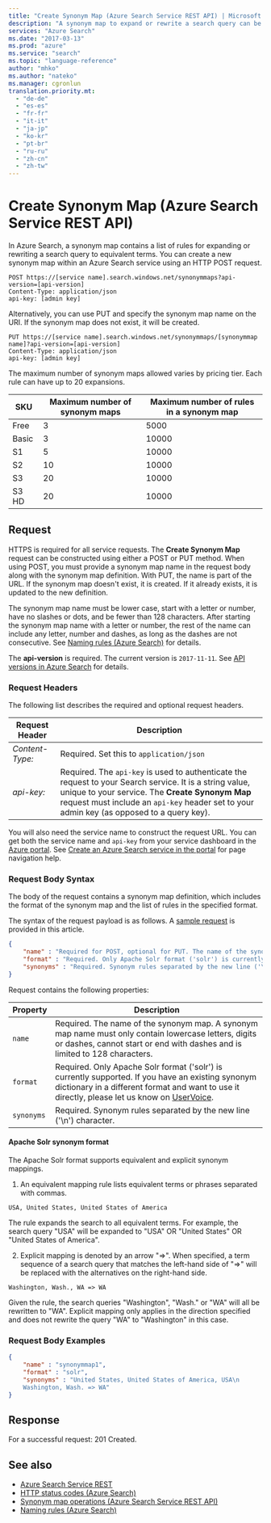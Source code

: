 ```yaml
---
title: "Create Synonym Map (Azure Search Service REST API) | Microsoft Docs"
description: "A synonym map to expand or rewrite a search query can be created using REST API in Azure Search."
services: "Azure Search"
ms.date: "2017-03-13"
ms.prod: "azure"
ms.service: "search"
ms.topic: "language-reference"
author: "mhko"
ms.author: "nateko"
ms.manager: cgronlun
translation.priority.mt:
  - "de-de"
  - "es-es"
  - "fr-fr"
  - "it-it"
  - "ja-jp"
  - "ko-kr"
  - "pt-br"
  - "ru-ru"
  - "zh-cn"
  - "zh-tw"
---
```

# Create Synonym Map (Azure Search Service REST API)

  In Azure Search, a synonym map contains a list of rules for expanding or rewriting a search query to equivalent terms. You can create a new synonym map within an Azure Search service using an HTTP POST request.

```  
POST https://[service name].search.windows.net/synonymmaps?api-version=[api-version]      
Content-Type: application/json  
api-key: [admin key]  
```  

 Alternatively, you can use PUT and specify the synonym map name on the URI. If the synonym map does not exist, it will be created.  

```  
PUT https://[service name].search.windows.net/synonymmaps/[synonymmap name]?api-version=[api-version]  
Content-Type: application/json  
api-key: [admin key]  
```  

  The maximum number of synonym maps allowed varies by pricing tier. Each rule can have up to 20 expansions.

|SKU|Maximum number of synonym maps|Maximum number of rules in a synonym map|  
|--------------------|-----------------|-----------------|
|Free|3|5000|
|Basic|3|10000|
|S1|5|10000|  
|S2|10|10000|  
|S3|20|10000|  
|S3 HD|20|10000|

## Request  
 HTTPS is required for all service requests. The **Create Synonym Map** request can be constructed using either a POST or PUT method. When using POST, you must provide a synonym map name in the request body along with the synonym map definition. With PUT, the name is part of the URL. If the synonym map doesn't exist, it is created. If it already exists, it is updated to the new definition.  

 The synonym map name must be lower case, start with a letter or number, have no slashes or dots, and be fewer than 128 characters. After starting the synonym map name with a letter or number, the rest of the name can include any letter, number and dashes, as long as the dashes are not consecutive. See [Naming rules &#40;Azure Search&#41;](naming-rules.md) for details.  

 The **api-version** is required. The current version is `2017-11-11`. See [API versions in Azure Search](https://go.microsoft.com/fwlink/?linkid=834796) for details.  

### Request Headers
 The following list describes the required and optional request headers.  

|Request Header|Description|  
|--------------------|-----------------|  
|*Content-Type:*|Required. Set this to `application/json`|  
|*api-key:*|Required. The `api-key` is used to authenticate the request to your Search service. It is a string value, unique to your service. The **Create Synonym Map** request must include an `api-key` header set to your admin key (as opposed to a query key).|  

 You will also need the service name to construct the request URL. You can get both the service name and `api-key` from your service dashboard in the [Azure portal](https://portal.azure.com). See [Create an Azure Search service in the portal](https://azure.microsoft.com/documentation/articles/search-create-service-portal/) for page navigation help.  

### Request Body Syntax  
 The body of the request contains a synonym map definition, which includes the format of the synonym map and the list of rules in the specified format.

 The syntax of the request payload is as follows. A [sample request](#example-request) is provided in this article.  

```json
{   
    "name" : "Required for POST, optional for PUT. The name of the synonym map",  
    "format" : "Required. Only Apache Solr format ('solr') is currently supported.",
    "synonyms" : "Required. Synonym rules separated by the new line ('\n') character."
}  

```  

 Request contains the following properties:  

|Property|Description|  
|--------------|-----------------|  
|`name`|Required. The name of the synonym map. A synonym map name must only contain lowercase letters, digits or dashes, cannot start or end with dashes and is limited to 128 characters.|  
|`format`|Required. Only Apache Solr format ('solr') is currently supported. If you have an existing synonym dictionary in a different format and want to use it directly, please let us know on [UserVoice](https://feedback.azure.com/forums/263029-azure-search).|  
|`synonyms`|Required. Synonym rules separated by the new line ('\n') character.|

#### Apache Solr synonym format

  The Apache Solr format supports equivalent and explicit synonym mappings.

  1. An equivalent mapping rule lists equivalent terms or phrases separated with commas.
  ```
  USA, United States, United States of America
  ```
  The rule expands the search to all equivalent terms. For example, the search query "USA" will be expanded to "USA" OR "United States" OR "United States of America".

  2. Explicit mapping is denoted by an arrow "=>". When specified, a term sequence of a search query that matches the left-hand side of "=>" will be replaced with the alternatives on the right-hand side.
  ```
  Washington, Wash., WA => WA
  ```
  Given the rule, the search queries "Washington", "Wash." or "WA" will all be rewritten to "WA". Explicit mapping only applies in the direction specified and does not rewrite the query "WA" to "Washington" in this case.

<a name="example-request"></a>

### Request Body Examples  

```json
{   
    "name" : "synonymmap1",  
    "format" : "solr",  
    "synonyms" : "United States, United States of America, USA\n
    Washington, Wash. => WA"
}  

```  

## Response  
 For a successful request: 201 Created.  

## See also  

+ [Azure Search Service REST](index.md)   
+ [HTTP status codes &#40;Azure Search&#41;](http-status-codes.md)   
+ [Synonym map operations &#40;Azure Search Service REST API&#41;](synonym-map-operations.md)   
+ [Naming rules &#40;Azure Search&#41;](naming-rules.md)   
